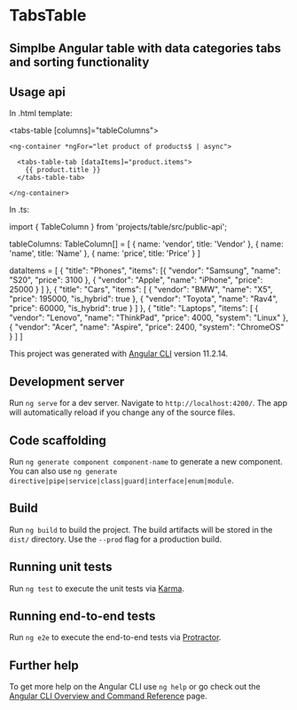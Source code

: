 # TabsTable
## Simplbe Angular table with data categories tabs and sorting functionality

## Usage api 

In .html template:

  <tabs-table [columns]="tableColumns">

    <ng-container *ngFor="let product of products$ | async">

      <tabs-table-tab [dataItems]="product.items">
        {{ product.title }}
      </tabs-table-tab>

    </ng-container>

  </tabs-table>

In .ts:

  import { TableColumn } from 'projects/table/src/public-api';

  tableColumns: TableColumn[] = [
    { name: 'vendor', title: 'Vendor' },
    { name: 'name', title: 'Name' },
    { name: 'price', title: 'Price' }
  ]

  dataItems = [
    {
      "title": "Phones",
      "items": [{
        "vendor": "Samsung",
        "name": "S20",
        "price": 3100
        }, {
          "vendor": "Apple",
          "name": "iPhone",
          "price": 25000
        }
      ]
    }, {
      "title": "Cars",
      "items": [
        {
          "vendor": "BMW",
          "name": "X5",
          "price": 195000,
          "is_hybrid": true
        }, {
          "vendor": "Toyota",
          "name": "Rav4",
          "price": 60000,
          "is_hybrid": true
        }
      ]
    }, {
      "title": "Laptops",
      "items": [
        {
          "vendor": "Lenovo",
          "name": "ThinkPad",
          "price": 4000,
          "system": "Linux"
        }, {
            "vendor": "Acer",
            "name": "Aspire",
            "price": 2400,
            "system": "ChromeOS"
        }
      ]
    ]





This project was generated with [Angular CLI](https://github.com/angular/angular-cli) version 11.2.14.

## Development server

Run `ng serve` for a dev server. Navigate to `http://localhost:4200/`. The app will automatically reload if you change any of the source files.

## Code scaffolding

Run `ng generate component component-name` to generate a new component. You can also use `ng generate directive|pipe|service|class|guard|interface|enum|module`.

## Build

Run `ng build` to build the project. The build artifacts will be stored in the `dist/` directory. Use the `--prod` flag for a production build.

## Running unit tests

Run `ng test` to execute the unit tests via [Karma](https://karma-runner.github.io).

## Running end-to-end tests

Run `ng e2e` to execute the end-to-end tests via [Protractor](http://www.protractortest.org/).

## Further help

To get more help on the Angular CLI use `ng help` or go check out the [Angular CLI Overview and Command Reference](https://angular.io/cli) page.
